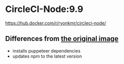 # CircleCI-Node:9.9

https://hub.docker.com/r/ryonkmr/circleci-node/

## Differences from [the original image](https://github.com/CircleCI-Public/circleci-dockerfiles/blob/master/node/images/9.9.0/Dockerfile)

- installs puppeteer dependencies
- updates npm to the latest version

